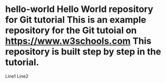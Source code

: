 # hello-world Hello World repository for Git tutorial This is an example repository for the Git tutoial on https://www.w3schools.com This repository is built step by step in the tutorial.
Line1
Line2
